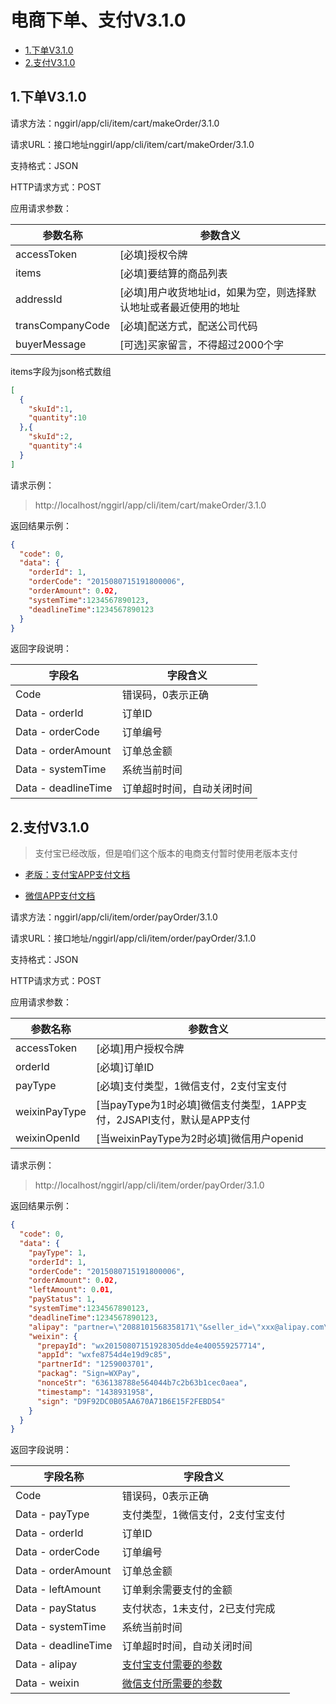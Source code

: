 # 电商下单、支付V3.1.0

* [1.下单V3.1.0](#1)
* [2.支付V3.1.0](#2)


<h2 id="1">1.下单V3.1.0</h2>

请求方法：nggirl/app/cli/item/cart/makeOrder/3.1.0

请求URL：接口地址nggirl/app/cli/item/cart/makeOrder/3.1.0

支持格式：JSON

HTTP请求方式：POST


应用请求参数：

|参数名称	|参数含义|
|---|---|
|accessToken|[必填]授权令牌|
|items	|[必填]要结算的商品列表|
|addressId	|[必填]用户收货地址id，如果为空，则选择默认地址或者最近使用的地址|
|transCompanyCode|[必填]配送方式，配送公司代码|
|buyerMessage	|[可选]买家留言，不得超过2000个字|

items字段为json格式数组

```json
[
  {
    "skuId":1,
    "quantity":10
  },{
    "skuId":2,
    "quantity":4
  }
]
```

请求示例：

> http://localhost/nggirl/app/cli/item/cart/makeOrder/3.1.0

返回结果示例：

```json
{
  "code": 0,
  "data": {
    "orderId": 1,
    "orderCode": "2015080715191800006",
    "orderAmount": 0.02,
    "systemTime":1234567890123,
    "deadlineTime":1234567890123
  }
}
```

返回字段说明：

|字段名|字段含义|
|---|---|
|Code	|错误码，0表示正确|
|Data - orderId|订单ID|
|Data - orderCode|订单编号|
|Data - orderAmount|订单总金额|
|Data - systemTime|系统当前时间|
|Data - deadlineTime|订单超时时间，自动关闭时间|

<h2 id="2">2.支付V3.1.0</h2>

> 支付宝已经改版，但是咱们这个版本的电商支付暂时使用老版本支付

- [老版：支付宝APP支付文档](https://doc.open.alipay.com/docs/doc.htm?spm=a219a.7629140.0.0.8uNH1m&treeId=59&articleId=104352&docType=1)

- [微信APP支付文档](https://pay.weixin.qq.com/wiki/doc/api/app/app.php?chapter=1_1)

请求方法：nggirl/app/cli/item/order/payOrder/3.1.0

请求URL：接口地址/nggirl/app/cli/item/order/payOrder/3.1.0

支持格式：JSON

HTTP请求方式：POST

应用请求参数：

|参数名称|参数含义
|---|---
|accessToken|[必填]用户授权令牌
|orderId|[必填]订单ID
|payType|[必填]支付类型，1微信支付，2支付宝支付
|weixinPayType|[当payType为1时必填]微信支付类型，1APP支付，2JSAPI支付，默认是APP支付
|weixinOpenId|[当weixinPayType为2时必填]微信用户openid

请求示例：

> http://localhost/nggirl/app/cli/item/order/payOrder/3.1.0

返回结果示例：

```json
{
  "code": 0,
  "data": {
    "payType": 1,
    "orderId": 1,
    "orderCode": "2015080715191800006",
    "orderAmount": 0.02,
    "leftAmount": 0.01,
    "payStatus": 1,
    "systemTime":1234567890123,
    "deadlineTime":1234567890123,
    "alipay": "partner=\"2088101568358171\"&seller_id=\"xxx@alipay.com\"&out_trade_no=\"0819145412-6177\"&subject=\"测试\"&body=\"测试测试\"&total_fee=\"0.01\"&notify_url=\"http://notify.msp.hk/notify.htm\"&service=\"mobile.securitypay.pay\"&payment_type=\"1\"&_input_charset=\"utf-8\"&it_b_pay=\"30m\"&sign=\"lBBK%2F0w5LOajrMrji7DUgEqNjIhQbidR13GovA5r3TgIbNqv231yC1NksLdw%2Ba3JnfHXoXuet6XNNHtn7VE%2BeCoRO1O%2BR1KugLrQEZMtG5jmJIe2pbjm%2F3kb%2FuGkpG%2BwYQYI51%2BhA3YBbvZHVQBYveBqK%2Bh8mUyb7GM1HxWs9k4%3D\"&sign_type=\"RSA\"",
    "weixin": {
      "prepayId": "wx20150807151928305dde4e400559257714",
      "appId": "wxfe8754d4e19d9c85",
      "partnerId": "1259003701",
      "packag": "Sign=WXPay",
      "nonceStr": "636138788e564044b7c2b63b1cec0aea",
      "timestamp": "1438931958",
      "sign": "D9F92DC0B05AA670A71B6E15F2FEBD54"
    }
  }
}
```

返回字段说明：

|字段名称|字段含义
|---|---|
|Code	|错误码，0表示正确
|Data - payType	|支付类型，1微信支付，2支付宝支付
|Data - orderId|订单ID
|Data - orderCode|订单编号
|Data - orderAmount|订单总金额
|Data - leftAmount|订单剩余需要支付的金额
|Data - payStatus|支付状态，1未支付，2已支付完成
|Data - systemTime|系统当前时间
|Data - deadlineTime|订单超时时间，自动关闭时间
|Data - alipay|[支付宝支付需要的参数](https://doc.open.alipay.com/docs/doc.htm?spm=a219a.7629140.0.0.rZVtOn&treeId=59&articleId=103663&docType=1)
|Data - weixin|[微信支付所需要的参数](https://pay.weixin.qq.com/wiki/doc/api/app/app.php?chapter=9_12&index=2)
